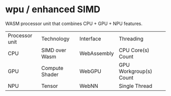 # wpu / enhanced SIMD
WASM processor unit that combines CPU + GPU + NPU features. 

<table>
<tr>
<td>Processor unit</td>
<td>Technology</td>
<td>Interface</td>
<td>Threading</td>
</tr>

<tr>
<td>CPU</td>
<td>SIMD over Wasm</td>
<td>WebAssembly</td>
<td>CPU Core(s) Count</td>
</tr>


<tr>
<td>GPU</td>
<td>Compute Shader</td>
<td>WebGPU</td>
<td>GPU Workgroup(s) Count</td>
</tr>


<tr>
<td>NPU</td>
<td>Tensor</td>
<td>WebNN</td>
<td>Single Thread</td>
</tr>


</table>